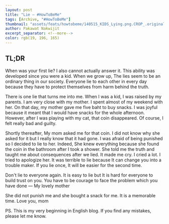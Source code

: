 ```yaml
---
layout: post
title: "Lie ― #HowToBeMe"
tags: [Archive, "#HowToBeMe"]
thumbnail: "assets/feats/howtobeme/140515_KIDS_Lying.png.CROP_.original-original.png"
author: Pakawat Nakwijit
excerpt_separator: <!--more-->
color: rgb(19, 196, 165)
---
```


## TL;DR
When was your first lie? I also cannot actually answer it. This ability was developed since you were a kid. When we grow up, The lies seem to be an ordinary thing in our society. Everyone lie to each other in every day because they have to protect themselves from harm behind the truth.
<!--more-->

There is one lie that turns me into me. When I was a kid, I was raised by my parents. I am very close with my mother. I spent almost of my weekend with her. On that day, my mother gave me five baht to buy snacks. I was joyful because it meant that I would have snacks for the whole afternoon. However, after I was playing with my cat, that coin disappeared. Of course, I felt really bad and guilty.

Shortly thereafter, My mom asked me for that coin. I did not know why she asked for it but I really know that it had gone. I was afraid of being punished so I decided to lie to her. Indeed, She knew everything because she found the coin in the bathroom after I took a shower. She told me the truth and taught me about consequences after we lied. It made me cry. I cried a lot. I tried to apologize her. It was terrible to lie because It can change you into a trouble maker. If you lie once, It will be easier for the second time.

<div class="blockquote">

Don't lie to everyone again. It is easy to lie but It is hard for everyone to build trust on you. You have to be courage to face the problem which you have done
― My lovely mother</div>

She did not punish me and she bought a snack for me. It is a memorable time.
Love you, mom

PS. This is my very beginning in English blog. If you find any mistakes, please let me know.
